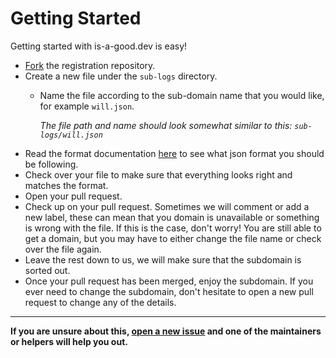 # Getting Started
Getting started with is-a-good.dev is easy! 

- [Fork](https://github.com/is-a-good-dev/register/fork) the registration repository. 
- Create a new file under the `sub-logs` directory.
  - Name the file according to the sub-domain name that you would like, for example `will.json`.

    *The file path and name should look somewhat similar to this: `sub-logs/will.json`*
- Read the format documentation [here](format.md) to see what json format you should be following.
- Check over your file to make sure that everything looks right and matches the format.
- Open your pull request.
- Check up on your pull request. Sometimes we will comment or add a new label, these can mean that you domain is unavailable or something is wrong with the file. If this is the case, don't worry! You are still able to get a domain, but you may have to either change the file name or check over the file again.
- Leave the rest down to us, we will make sure that the subdomain is sorted out.
- Once your pull request has been merged, enjoy the subdomain. If you ever need to change the subdomain, don't hesitate to open a new pull request to change any of the details.

---
**If you are unsure about this, [open a new issue](https://github.com/is-a-good-dev/Register/issues/new) and one of the maintainers or helpers will help you out.**
